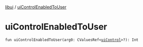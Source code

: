 [libui](README.md) / [uiControlEnabledToUser](ui-control-enabled-to-user.md)

# uiControlEnabledToUser

`fun uiControlEnabledToUser(arg0: CValuesRef<`[`uiControl`](ui-control/README.md)`>?): Int`
